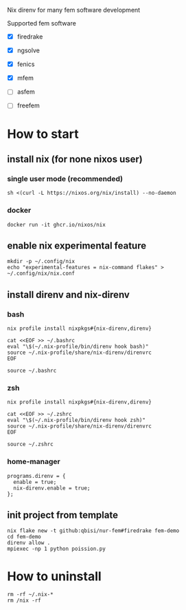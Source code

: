 Nix direnv for many fem software development

Supported fem software

- [x] firedrake
- [x] ngsolve
- [x] fenics
- [x] mfem
- [ ] asfem
- [ ] freefem


# How to start
## install nix (for none nixos user)
### single user mode (recommended)
```
sh <(curl -L https://nixos.org/nix/install) --no-daemon
```
### docker
```
docker run -it ghcr.io/nixos/nix
```

## enable nix experimental feature
```
mkdir -p ~/.config/nix
echo "experimental-features = nix-command flakes" > ~/.config/nix/nix.conf
```

## install direnv and nix-direnv
### bash
```
nix profile install nixpkgs#{nix-direnv,direnv}

cat <<EOF >> ~/.bashrc
eval "\$(~/.nix-profile/bin/direnv hook bash)"
source ~/.nix-profile/share/nix-direnv/direnvrc
EOF

source ~/.bashrc
```
### zsh
```
nix profile install nixpkgs#{nix-direnv,direnv}

cat <<EOF >> ~/.zshrc
eval "\$(~/.nix-profile/bin/direnv hook zsh)"
source ~/.nix-profile/share/nix-direnv/direnvrc
EOF

source ~/.zshrc
```
### home-manager
```
programs.direnv = {
  enable = true;
  nix-direnv.enable = true;
};
```

## init project from template
```
nix flake new -t github:qbisi/nur-fem#firedrake fem-demo
cd fem-demo
direnv allow .
mpiexec -np 1 python poission.py
```

# How to uninstall
```
rm -rf ~/.nix-*
rm /nix -rf
```
